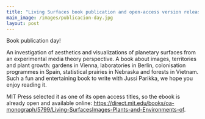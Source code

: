 ```yaml
---
title: "Living Surfaces book publication and open-access version released"
main_image: /images/publicacion-day.jpg
layout: post
---
```


Book publication day!

An investigation of aesthetics and visualizations of planetary surfaces from an experimental media theory perspective. A book about images, territories and plant growth: gardens in Vienna, laboratories in Berlin, colonisation programmes in Spain, statistical prairies in Nebraska and forests in Vietnam. Such a fun and entertaining book to write with Jussi Parikka, we hope you enjoy reading it.

MIT Press selected it as one of its open access titles, so the ebook is already open and available online: <a href="https://direct.mit.edu/books/oa-monograph/5799/Living-SurfacesImages-Plants-and-Environments-of">https://direct.mit.edu/books/oa-monograph/5799/Living-SurfacesImages-Plants-and-Environments-of</a>.


